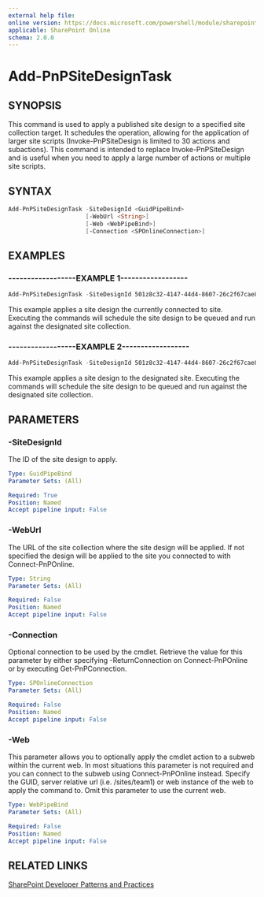 ```yaml
---
external help file:
online version: https://docs.microsoft.com/powershell/module/sharepoint-pnp/add-pnpsitedesigntask
applicable: SharePoint Online
schema: 2.0.0
---
```


# Add-PnPSiteDesignTask

## SYNOPSIS
This command is used to apply a published site design to a specified site collection target. It schedules the operation, allowing for the application of larger site scripts (Invoke-PnPSiteDesign is limited to 30 actions and subactions).
This command is intended to replace Invoke-PnPSiteDesign and is useful when you need to apply a large number of actions or multiple site scripts.

## SYNTAX 

```powershell
Add-PnPSiteDesignTask -SiteDesignId <GuidPipeBind>
                      [-WebUrl <String>]
                      [-Web <WebPipeBind>]
                      [-Connection <SPOnlineConnection>]
```

## EXAMPLES

### ------------------EXAMPLE 1------------------
```powershell
Add-PnPSiteDesignTask -SiteDesignId 501z8c32-4147-44d4-8607-26c2f67cae82
```

This example applies a site design the currently connected to site. Executing the commands will schedule the site design to be queued and run against the designated site collection.

### ------------------EXAMPLE 2------------------
```powershell
Add-PnPSiteDesignTask -SiteDesignId 501z8c32-4147-44d4-8607-26c2f67cae82 -WebUrl "https://contoso.sharepoint.com/sites/project"
```

This example applies a site design to the designated site. Executing the commands will schedule the site design to be queued and run against the designated site collection.

## PARAMETERS

### -SiteDesignId
The ID of the site design to apply.

```yaml
Type: GuidPipeBind
Parameter Sets: (All)

Required: True
Position: Named
Accept pipeline input: False
```

### -WebUrl
The URL of the site collection where the site design will be applied. If not specified the design will be applied to the site you connected to with Connect-PnPOnline.

```yaml
Type: String
Parameter Sets: (All)

Required: False
Position: Named
Accept pipeline input: False
```

### -Connection
Optional connection to be used by the cmdlet. Retrieve the value for this parameter by either specifying -ReturnConnection on Connect-PnPOnline or by executing Get-PnPConnection.

```yaml
Type: SPOnlineConnection
Parameter Sets: (All)

Required: False
Position: Named
Accept pipeline input: False
```

### -Web
This parameter allows you to optionally apply the cmdlet action to a subweb within the current web. In most situations this parameter is not required and you can connect to the subweb using Connect-PnPOnline instead. Specify the GUID, server relative url (i.e. /sites/team1) or web instance of the web to apply the command to. Omit this parameter to use the current web.

```yaml
Type: WebPipeBind
Parameter Sets: (All)

Required: False
Position: Named
Accept pipeline input: False
```

## RELATED LINKS

[SharePoint Developer Patterns and Practices](https://aka.ms/sppnp)